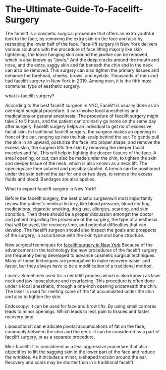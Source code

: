 # The-Ultimate-Guide-To-Facelift-Surgery
The facelift is a cosmetic surgical procedure that offers an extra youthful look to the face, by removing the extra skin on the face and also by reshaping the lower half of the face. Face-lift surgery in New York delivers various solutions with the procedure of face lifting majorly like skin tightening, the loose hanging skin around the jawline can be removed, which is also known as "jowls." And the deep cracks around the mouth and nose, and the extra, saggy skin and fat beneath the chin and in the neck can also be removed. This surgery can also tighten the primary tissues and enhance the forehead, cheeks, brows, and eyelids. Thousands of men and had facelift surgery in New York in 2019. Among men, it is the fifth most communal type of aesthetic surgery.

what is facelift surgery?

According to the best facelift surgeon in NYC, Facelift is usually done as an overnight surgical procedure. It can involve local anesthetics and medications or general anesthesia. The procedure of facelift surgery might take 2 to 5 hours, and the patient can ordinarily go home on the same day after surgery. Facelift surgery helps an individual to get rid of excessive facial skin. In traditional facelift surgery, the surgeon makes an opening in front of the ear, ranging up into the hair-scalp behind the ear. To gently pull the skin in an upward, posturize the face into proper shape, and remove the excess skin, the surgeon lifts the skin by removing the deeper facial muscles and fat. This will help in fighting the deeper tissues of the face. A small opening, or cut, can also be made under the chin, to tighten the skin and deeper tissue of the neck. which is also known as a neck lift. The openings are then sutured and possibly stapled. A trench can be positioned under the skin behind the ear for one or two days, to remove the excess fluids and blood. Bandages are also applied.

What to expect facelift surgery in New York? 

Before the facelift surgery, the best plastic surgeonwill most importantly review the patient's medical history, like blood pressure, blood clotting, medications, cigarette smoking, drug use, allergies, scarring, and skin condition. 
Then there should be a proper discussion amongst the doctor and patient regarding the procedure of the surgery, the type of anesthesia that will be used, the recovery time, and potential difficulties that can develop.
The facelift surgeon should also inspect the goals and prospects of the surgery, in accordance with the skin type and bone structure.

New surgical techniques for <a href="https://www.shahplasticsurgerynyc.com/services/surgical/facelift/">facelift surgery in New York</a>
Because of the advancement in the technology the new procedures of the facelift surgery are frequently being developed to advance cosmetic surgical techniques. Many of these techniques are prerogative to make recovery easier and faster, but they always have to be a modification of a traditional method.

Lasers: Sometimes used for a neck-lift process which is also known as laser neck and jaw liposculpture and resurfacing. This procedure is often done under a local anesthetic, through a one-inch opening underneath the chin. The laser is used for melting some of the fat accumulated under the chin and also to tighten the skin.

Endoscopy: It can be used for face and brow lifts. By using small cameras leads to minor openings. Which leads to less pain to tissues and faster recovery time.

Liposuction:It can eradicate pivotal accumulations of fat on the face, commonly between the chin and the neck. It can be considered as a part of facelift surgery, or as a separate procedure.

Mini-facelift: It is considered as a less aggressive procedure that also objectifies to lift the sagging skin in the lower part of the face and reduce the wrinkles. As it includes a minor, s-shaped incision around the ear. Recovery and scars may be shorter than in a traditional facelift.
